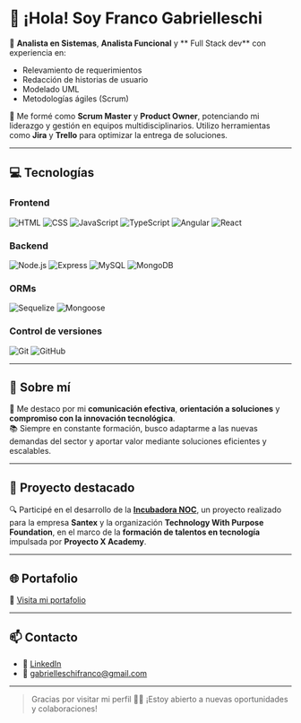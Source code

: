 # 👋 ¡Hola! Soy Franco Gabrielleschi

🎯 **Analista en Sistemas**, **Analista Funcional**  y ** Full Stack dev** con experiencia en:
- Relevamiento de requerimientos
- Redacción de historias de usuario
- Modelado UML
- Metodologías ágiles (Scrum)

💼 Me formé como **Scrum Master** y **Product Owner**, potenciando mi liderazgo y gestión en equipos multidisciplinarios. Utilizo herramientas como **Jira** y **Trello** para optimizar la entrega de soluciones.

---

## 💻 Tecnologías

### Frontend
![HTML](https://img.shields.io/badge/-HTML-E34F26?logo=html5&logoColor=white)
![CSS](https://img.shields.io/badge/-CSS-1572B6?logo=css3&logoColor=white)
![JavaScript](https://img.shields.io/badge/-JavaScript-F7DF1E?logo=javascript&logoColor=black)
![TypeScript](https://img.shields.io/badge/-TypeScript-3178C6?logo=typescript&logoColor=white)
![Angular](https://img.shields.io/badge/-Angular-DD0031?logo=angular&logoColor=white)
![React](https://img.shields.io/badge/-React-61DAFB?logo=react&logoColor=black)

### Backend
![Node.js](https://img.shields.io/badge/-Node.js-339933?logo=node.js&logoColor=white)
![Express](https://img.shields.io/badge/-Express-000000?logo=express&logoColor=white)
![MySQL](https://img.shields.io/badge/-MySQL-4479A1?logo=mysql&logoColor=white)
![MongoDB](https://img.shields.io/badge/-MongoDB-47A248?logo=mongodb&logoColor=white)

### ORMs
![Sequelize](https://img.shields.io/badge/-Sequelize-52B0E7?logo=sequelize&logoColor=white)
![Mongoose](https://img.shields.io/badge/-Mongoose-880000?logo=mongoose&logoColor=white)

### Control de versiones
![Git](https://img.shields.io/badge/-Git-F05032?logo=git&logoColor=white)
![GitHub](https://img.shields.io/badge/-GitHub-181717?logo=github&logoColor=white)

---

## 🚀 Sobre mí

💬 Me destaco por mi **comunicación efectiva**, **orientación a soluciones** y **compromiso con la innovación tecnológica**.  
📚 Siempre en constante formación, busco adaptarme a las nuevas demandas del sector y aportar valor mediante soluciones eficientes y escalables.

---

## 🧩 Proyecto destacado

🔍 Participé en el desarrollo de la **[Incubadora NOC](https://github.com/ProyectoXAcademy/IncubadoraNOC)**, un proyecto realizado para la empresa **Santex** y la organización **Technology With Purpose Foundation**, en el marco de la **formación de talentos en tecnología** impulsada por **Proyecto X Academy**.

---

## 🌐 Portafolio

🔗 [Visita mi portafolio](https://franmarg92.github.io/portfolio/)

---

## 📫 Contacto

- 💼 [LinkedIn](https://www.linkedin.com/in/francogabrielleschi/)
- 📧 gabrielleschifranco@gmail.com

---

> Gracias por visitar mi perfil 👨‍💻 ¡Estoy abierto a nuevas oportunidades y colaboraciones!
